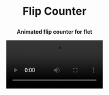 <h1 align="center">
  <p>Flip Counter</p>
</h1>


<p align="center">
  <b>Animated flip counter for flet</b>
</p>

<div align="center">
      <video width="50%" align="center" src="https://github.com/user-attachments/assets/d4e225bc-4b4f-4e44-9ff0-7042fa272083" alt="demo">
</div>